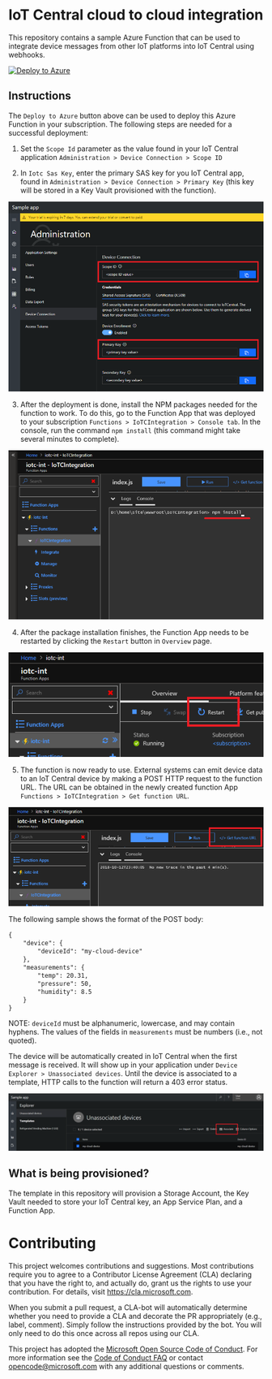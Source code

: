 # IoT Central cloud to cloud integration
This repository contains a sample Azure Function that can be used to integrate device messages from
other IoT platforms into IoT Central using webhooks.

[![Deploy to Azure](http://azuredeploy.net/deploybutton.png)](https://portal.azure.com/#create/Microsoft.Template/uri/https%3A%2F%2Fraw.githubusercontent.com%2FAzure%2Fiotc-cloud-to-cloud-integration%2Fmaster%2Fazuredeploy.json%3Ftoken%3DAnbfx1q6doAPwo3MSI8vqxTuJhM5cc-eks5byTiGwA%253D%253D)

## Instructions
The `Deploy to Azure` button above can be used to deploy this Azure Function in your subscription.
The following steps are needed for a successful deployment:

1. Set the `Scope Id` parameter as the value found in your IoT Central application
`Administration > Device Connection > Scope ID`

2. In `Iotc Sas Key`, enter the primary SAS key for you IoT Central app, found in
`Administration > Device Connection > Primary Key` (this key will be stored in a Key Vault
provisioned with the function).

![Scope ID and key](assets/scopeIdAndKey.PNG "Scope ID and key")

3. After the deployment is done, install the NPM packages needed for the function to work. To do this,
go to the Function App that was deployed to your subscription `Functions > IoTCIntegration > Console tab`.
In the console, run the command `npm install` (this command might take several minutes to complete).

![Install packages](assets/npmInstall.PNG "Install packages")

4. After the package installation finishes, the Function App needs to be restarted by clicking the
`Restart` button in `Overview` page.

![Restart Function App](assets/restart.PNG "Restart Function App")

5. The function is now ready to use. External systems can emit device data to an IoT Central device
by making a POST HTTP request to the function URL. The URL can be obtained in the newly created function App
`Functions > IoTCIntegration > Get function URL`.

![Get function URL](assets/getFunctionUrl.PNG "Get function URL")

The following sample shows the format of the POST body:

```
{
    "device": {
        "deviceId": "my-cloud-device"
    },
    "measurements": {
        "temp": 20.31,
        "pressure": 50,
        "humidity": 8.5
    }
}
```

NOTE: `deviceId` must be alphanumeric, lowercase, and may contain hyphens. The values of the fields
in `measurements` must be numbers (i.e., not quoted).

The device will be automatically created in IoT Central when the first message is received. It will
show up in your application under `Device Explorer > Unassociated devices`. Until the device is
associated to a template, HTTP calls to the function will return a 403 error status.

![Associate device](assets/associate.PNG "Associate device")

## What is being provisioned?
The template in this repository will provision a Storage Account, the Key Vault needed to store your
IoT Central key, an App Service Plan, and a Function App.

# Contributing

This project welcomes contributions and suggestions.  Most contributions require you to agree to a
Contributor License Agreement (CLA) declaring that you have the right to, and actually do, grant us
the rights to use your contribution. For details, visit https://cla.microsoft.com.

When you submit a pull request, a CLA-bot will automatically determine whether you need to provide
a CLA and decorate the PR appropriately (e.g., label, comment). Simply follow the instructions
provided by the bot. You will only need to do this once across all repos using our CLA.

This project has adopted the [Microsoft Open Source Code of Conduct](https://opensource.microsoft.com/codeofconduct/).
For more information see the [Code of Conduct FAQ](https://opensource.microsoft.com/codeofconduct/faq/) or
contact [opencode@microsoft.com](mailto:opencode@microsoft.com) with any additional questions or comments.
